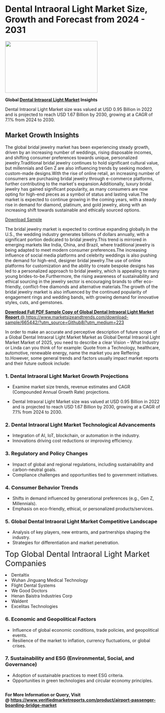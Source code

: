 <H1>Dental Intraoral Light Market Size, Growth and Forecast from 2024 - 2031</H1><img class="aligncenter size-medium wp-image-584254" src="https://thirdeyenews.in/wp-content/uploads/2024/09/Global-Market-Research-300x168.jpeg" alt="" width="300" height="168" /><p><strong>Global&nbsp;<a href="https://www.marketsizeandtrends.com/download-sample/665442/?utm_source=Github8j?utm_medium=223">Dental Intraoral Light Market</a> Insights</strong></p><p>Dental Intraoral Light Market size was valued at USD 0.95 Billion in 2022 and is projected to reach USD 1.67 Billion by 2030, growing at a CAGR of 7.1% from 2024 to 2030.</p><p><!DOCTYPE html> <html lang="en"> <head> <meta charset="UTF-8"> <meta name="viewport" content="width=device-width, initial-scale=1.0"> <title>Bridal Jewelry Market Growth Insights</title> </head> <body> <h2>Market Growth Insights</h2> <p>The global bridal jewelry market has been experiencing steady growth, driven by an increasing number of weddings, rising disposable incomes, and shifting consumer preferences towards unique, personalized jewelry.Traditional bridal jewelry continues to hold significant cultural value, but millennials and Gen Z are also influencing trends by seeking modern, custom-made designs.With the rise of online retail, an increasing number of consumers are purchasing bridal jewelry through e-commerce platforms, further contributing to the market's expansion.Additionally, luxury bridal jewelry has gained significant popularity, as many consumers are now opting for high-end pieces as a symbol of status and lasting value.The market is expected to continue growing in the coming years, with a steady rise in demand for diamond, platinum, and gold jewelry, along with an increasing shift towards sustainable and ethically sourced options.</p> <p><a href="#">Download Sample</a></p> <p>The bridal jewelry market is expected to continue expanding globally.In the U.S., the wedding industry generates billions of dollars annually, with a significant portion dedicated to bridal jewelry.This trend is mirrored in emerging markets like India, China, and Brazil, where traditional jewelry is being adapted to meet modern consumer preferences.The increasing influence of social media platforms and celebrity weddings is also pushing the demand for high-end, designer bridal jewelry.The use of online platforms for customization and the ability to create bespoke designs has led to a personalized approach to bridal jewelry, which is appealing to many young brides-to-be.Furthermore, the rising awareness of sustainability and ethical sourcing in the jewelry sector is encouraging brands to offer eco-friendly, conflict-free diamonds and alternative materials.The growth of the bridal jewelry market is also influenced by the continued popularity of engagement rings and wedding bands, with growing demand for innovative styles, cuts, and gemstones.</p> <p><a href="#"></p><p><span class=""><strong>Download Full PDF Sample Copy of Global Dental Intraoral Light Market Report</strong> @ <a href="https://www.marketsizeandtrends.com/download-sample/665442/?utm_source=Github8j?utm_medium=223" target="_blank">https://www.marketsizeandtrends.com/download-sample/665442/?utm_source=Github8j?utm_medium=223</a></span></p><p>In order to make an accurate and perceptive description of future scope of a Global&nbsp;Dental Intraoral Light Market Market as Global&nbsp;Dental Intraoral Light Market Market of 2025, you need to describe a clear Vision &ndash; What Industry or Linda can you think of for example: Quote from a Technology, healthcare, automotive, renewable energy, name the market you are Reffering to.However, some general trends and factors usually impact market reports and their future outlook include:</p><h3>1.&nbsp;<strong>Dental Intraoral Light Market Growth Projections</strong></h3><ul><li>Examine market size trends, revenue estimates and CAGR (Compounded Annual Growth Rate) projections.</li><li><p>Dental Intraoral Light Market size was valued at USD 0.95 Billion in 2022 and is projected to reach USD 1.67 Billion by 2030, growing at a CAGR of 7.1% from 2024 to 2030.</p></li></ul><h3>2.&nbsp;<strong>Dental Intraoral Light Market Technological Advancements</strong></h3><ul><li>Integration of AI, IoT, blockchain, or automation in the industry.</li><li>Innovations driving cost reductions or improving efficiency.</li></ul><h3>3.&nbsp;<strong>Regulatory and Policy Changes</strong></h3><ul><li>Impact of global and regional regulations, including sustainability and carbon-neutral goals.</li><li>Compliance challenges and opportunities tied to government initiatives.</li></ul><h3>4.&nbsp;<strong>Consumer Behavior Trends</strong></h3><ul><li>Shifts in demand influenced by generational preferences (e.g., Gen Z, Millennials).</li><li>Emphasis on eco-friendly, ethical, or personalized products/services.</li></ul><h3>5.&nbsp;<strong>Global Dental Intraoral Light Market Competitive Landscape</strong></h3><ul><li>Analysis of key players, new entrants, and partnerships shaping the industry.</li><li>Strategies for differentiation and market penetration.</li></ul><p data-pm-slice="1 1 []"><span style="color: inherit; font-family: inherit; font-size: 25px;">Top Global Dental Intraoral Light Market Companies</span></p><div class="" data-test-id=""><p><li>Dentaltix</li><li> Wuhan Jinguang Medical Technology</li><li> Flight Dental Systems</li><li> We Good Doctors</li><li> Henan Baistra Industries Corp</li><li> Waldent</li><li> Excelitas Technologies</li></p></div><h3>6.&nbsp;<strong>Economic and Geopolitical Factors</strong></h3><ul><li>Influence of global economic conditions, trade policies, and geopolitical events.</li><li>Resilience of the market to inflation, currency fluctuations, or global crises.</li></ul><h3>7.&nbsp;<strong>Sustainability and ESG (Environmental, Social, and Governance)</strong></h3><ul><li>Adoption of sustainable practices to meet ESG criteria.</li><li>Opportunities in green technologies and circular economy principles.</li></ul><h2><strong style="font-size: 14px;">For More Information or Query, Visit @&nbsp;</strong><a style="background-color: #ffffff; font-size: 14px;" href="https://www.marketsizeandtrends.com/report/dental-intraoral-light-market/" target="_blank">https://www.verifiedmarketreports.com/product/airport-passenger-boarding-bridge-market</a></h2>
